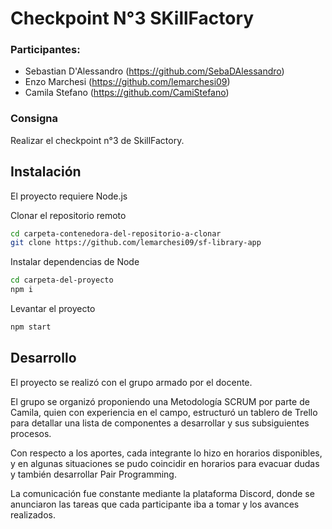 # Checkpoint N°3 SKillFactory

### Participantes: 
- Sebastian D'Alessandro (https://github.com/SebaDAlessandro)
- Enzo Marchesi (https://github.com/lemarchesi09)
- Camila Stefano (https://github.com/CamiStefano)

### Consigna

Realizar el checkpoint n°3 de SkillFactory.


## Instalación

El proyecto requiere Node.js

Clonar el repositorio remoto
```sh
cd carpeta-contenedora-del-repositorio-a-clonar
git clone https://github.com/lemarchesi09/sf-library-app
```

Instalar dependencias de Node
```sh
cd carpeta-del-proyecto
npm i
```

Levantar el proyecto
```sh
npm start
```

## Desarrollo

El proyecto se realizó con el grupo armado por el docente.

El grupo se organizó proponiendo una Metodología SCRUM por parte de Camila, quien con experiencia en el campo, estructuró un tablero de Trello para detallar una lista de componentes a desarrollar y sus subsiguientes procesos.

Con respecto a los aportes, cada integrante lo hizo en horarios disponibles, y en algunas situaciones se pudo coincidir en horarios para evacuar dudas y también desarrollar Pair Programming.

La comunicación fue constante mediante la plataforma Discord, donde se anunciaron las tareas que cada participante iba a tomar y los avances realizados.
